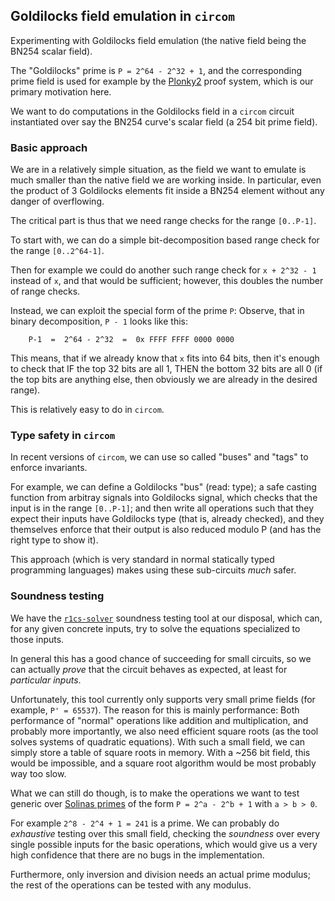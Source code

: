 
Goldilocks field emulation in `circom`
--------------------------------------

Experimenting with Goldilocks field emulation (the native field being the BN254 scalar field).

The "Goldilocks" prime is `P = 2^64 - 2^32 + 1`, and the corresponding
prime field is used for example by the [Plonky2](https://github.com/0xPolygonZero/plonky2/)
proof system, which is our primary motivation here.

We want to do computations in the Goldilocks field in a `circom` circuit 
instantiated over say the BN254 curve's scalar field (a 254 bit prime field).


### Basic approach

We are in a relatively simple situation, as the field we want to emulate is
much smaller than the native field we are working inside. In particular, 
even the product of 3 Goldilocks elements fit inside a BN254 element without
any danger of overflowing.

The critical part is thus that we need range checks for the range `[0..P-1]`.

To start with, we can do a simple bit-decomposition based range check for the range `[0..2^64-1]`.

Then for example we could do another such range check for `x + 2^32 - 1` instead of `x`,
and that would be sufficient; however, this doubles the number of range checks.

Instead, we can exploit the special form of the prime `P`: Observe, that in binary
decomposition, `P - 1` looks like this:

        P-1  =  2^64 - 2^32  =  0x FFFF FFFF 0000 0000 

This means, that if we already know that `x` fits into 64 bits, then it's enough
to check that IF the top 32 bits are all 1, THEN the bottom 32 bits are all 0
(if the top bits are anything else, then obviously we are already in the desired range).

This is relatively easy to do in `circom`.


### Type safety in `circom`

In recent versions of `circom`, we can use so called "buses" and "tags" to
enforce invariants. 

For example, we can define a Goldilocks "bus" (read: type);
a safe casting function from arbitray signals into Goldilocks signal, which checks
that the input is in the range `[0..P-1]`; and then write all operations such
that they expect their inputs have Goldilocks type (that is, already checked),
and they themselves enforce that their output is also reduced modulo P (and
has the right type to show it).

This approach (which is very standard in normal statically typed programming languages)
makes using these sub-circuits _much_ safer.


### Soundness testing

We have the [`r1cs-solver`](https://github.com/faulhornlabs/r1cs-solver) soundness 
testing tool at our disposal, which can, for any given concrete inputs, try to solve 
the equations specialized to those inputs.

In general this has a good chance of succeeding for small circuits, so we
can actually _prove_ that the circuit behaves as expected, at least for _particular inputs_.

Unfortunately, this tool currently only supports very small prime fields (for
example, `P' = 65537`). The reason for this is mainly performance: Both performance
of "normal" operations like addition and multiplication, and probably more importantly,
we also need efficient square roots (as the tool solves systems of quadratic equations).
With such a small field, we can simply store a table of square roots in memory. 
With a ~256 bit field, this would be impossible, and a square root algorithm
would be most probably way too slow.

What we can still do though, is to make the operations we want to test generic over 
[Solinas primes](https://en.wikipedia.org/wiki/Solinas_prime)
of the form `P = 2^a - 2^b + 1` with `a > b > 0`.

For example `2^8 - 2^4 + 1 = 241` is a prime. We can probably do 
_exhaustive_ testing over this small field, checking the _soundness_ over
every single possible inputs for the basic operations, which would give us
a very high confidence that there are no bugs in the implementation.

Furthermore, only inversion and division needs an actual prime modulus; 
the rest of the operations can be tested with any modulus.

